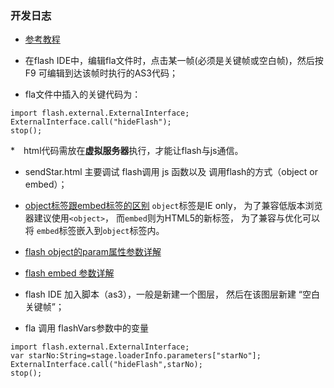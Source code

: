 ### 开发日志

* [参考教程](http://ch-kexin.iteye.com/blog/1158691)

* 在flash IDE中，编辑fla文件时，点击某一帧(必须是关键帧或空白帧)，然后按F9 可编辑到达该帧时执行的AS3代码；
* fla文件中插入的关键代码为：
```
import flash.external.ExternalInterface;
ExternalInterface.call("hideFlash");
stop();

```

*　html代码需放在**虚拟服务器**执行，才能让flash与js通信。

* sendStar.html 主要调试 flash调用 js 函数以及 调用flash的方式（object or embed）；
* [object标签跟embed标签的区别](http://blog.csdn.net/zhengbo0/article/details/21087995) `object`标签是IE only， 为了兼容低版本浏览器建议使用`<object>`， 而`embed`则为HTML5的新标签， 为了兼容与优化可以将 `embed`标签嵌入到`object`标签内。
* [flash object的param属性参数详解](http://home.51.com/bizi_2000/diary/item/10048445.html)
* [flash embed 参数详解](http://blog.csdn.net/yijishashou/article/details/5495079)

* flash IDE 加入脚本（as3），一般是新建一个图层， 然后在该图层新建 “空白关键帧”；
* fla 调用 flashVars参数中的变量
```
import flash.external.ExternalInterface;
var starNo:String=stage.loaderInfo.parameters["starNo"];
ExternalInterface.call("hideFlash",starNo);
stop();

```